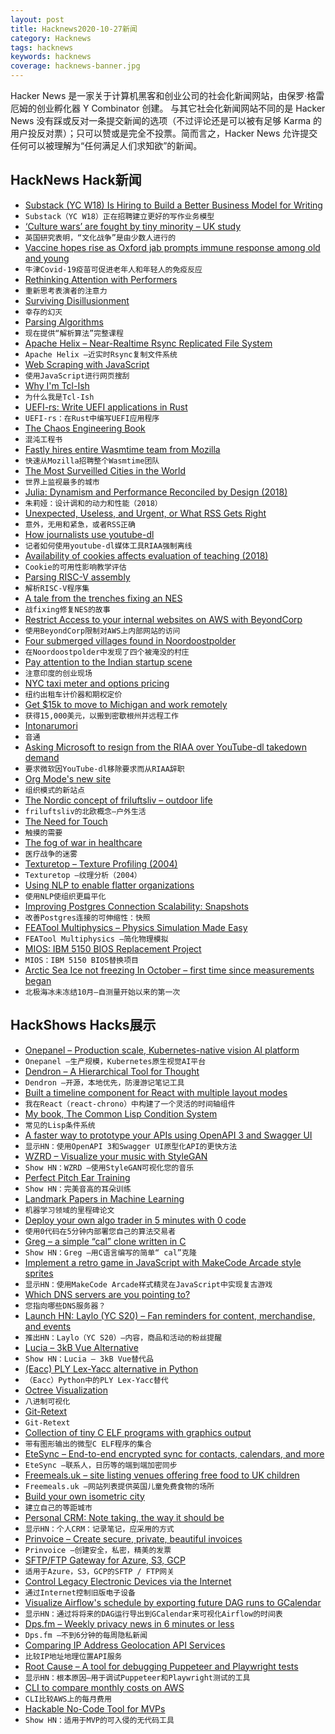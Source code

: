 ```yaml
---
layout: post
title: Hacknews2020-10-27新闻
category: Hacknews
tags: hacknews
keywords: hacknews
coverage: hacknews-banner.jpg
---
```


Hacker News 是一家关于计算机黑客和创业公司的社会化新闻网站，由保罗·格雷厄姆的创业孵化器 Y Combinator 创建。
与其它社会化新闻网站不同的是 Hacker News 没有踩或反对一条提交新闻的选项（不过评论还是可以被有足够 Karma 的用户投反对票）；只可以赞或是完全不投票。简而言之，Hacker News 允许提交任何可以被理解为“任何满足人们求知欲”的新闻。

## HackNews Hack新闻


- [Substack (YC W18) Is Hiring to Build a Better Business Model for Writing](https://substack.com/jobs)
- `Substack（YC W18）正在招聘建立更好的写作业务模型`
- [‘Culture wars’ are fought by tiny minority – UK study](https://www.theguardian.com/society/2020/oct/24/culture-wars-are-fought-by-tiny-minority-uk-study)
- `英国研究表明，“文化战争”是由少数人进行的`
- [Vaccine hopes rise as Oxford jab prompts immune response among old and young](https://www.reuters.com/article/us-health-coronavirus-astrazeneca-vaccin/oxford-covid-19-vaccine-prompts-immune-response-among-adults-old-and-young-astrazeneca-says-idUSKBN27B0IV)
- `牛津Covid-19疫苗可促进老年人和年轻人的免疫反应`
- [Rethinking Attention with Performers](https://ai.googleblog.com/2020/10/rethinking-attention-with-performers.html)
- `重新思考表演者的注意力`
- [Surviving Disillusionment](https://www.spakhm.com/p/surviving-disillusionment)
- `幸存的幻灭`
- [Parsing Algorithms](http://dmitrysoshnikov.com/courses/parsing-algorithms/)
- `现在提供“解析算法”完整课程`
- [Apache Helix – Near-Realtime Rsync Replicated File System](https://helix.apache.org/0.6.8-docs/recipes/rsync_replicated_file_store.html)
- `Apache Helix –近实时Rsync复制文件系统`
- [Web Scraping with JavaScript](https://qoob.cc/web-scraping/)
- `使用JavaScript进行网页搜刮`
- [Why I'm Tcl-Ish](https://colin-macleod.blogspot.com/2020/10/why-im-tcl-ish.html)
- `为什么我是Tcl-Ish`
- [UEFI-rs: Write UEFI applications in Rust](https://github.com/rust-osdev/uefi-rs)
- `UEFI-rs：在Rust中编写UEFI应用程序`
- [The Chaos Engineering Book](https://www.verica.io/the-chaos-engineering-book/)
- `混沌工程书`
- [Fastly hires entire Wasmtime team from Mozilla](https://bytecodealliance.org/articles/1-year-update#the-lucet-and-wasmtime-teams-join-forces)
- `快速从Mozilla招聘整个Wasmtime团队`
- [The Most Surveilled Cities in the World](https://www.statista.com/chart/19256/the-most-surveilled-cities-in-the-world/)
- `世界上监视最多的城市`
- [Julia: Dynamism and Performance Reconciled by Design (2018)](https://dl.acm.org/doi/pdf/10.1145/3276490)
- `朱莉娅：设计调和的动力和性能（2018）`
- [Unexpected, Useless, and Urgent, or What RSS Gets Right](https://www.charlieharrington.com/unexpected-useless-and-urgent)
- `意外，无用和紧急，或者RSS正确`
- [How journalists use youtube-dl](https://freedom.press/news/riaa-github-youtube-dl-journalist-tool/)
- `记者如何使用youtube-dl媒体工具RIAA强制离线`
- [Availability of cookies affects evaluation of teaching (2018)](https://pubmed.ncbi.nlm.nih.gov/29956364/)
- `Cookie的可用性影响教学评估`
- [Parsing RISC-V assembly](https://web.eecs.utk.edu/~azh/blog/parsingriscv.html)
- `解析RISC-V程序集`
- [A tale from the trenches fixing an NES](https://debugger.medium.com/what-restoring-a-30-year-old-nintendo-taught-me-about-right-to-repair-3bffdf548f6d)
- `战fixing修复NES的故事`
- [Restrict Access to your internal websites on AWS with BeyondCorp](https://transcend.io/blog/restrict-access-to-internal-websites-with-beyondcorp)
- `使用BeyondCorp限制对AWS上内部网站的访问`
- [Four submerged villages found in Noordoostpolder](https://nltimes.nl/2020/10/26/four-submerged-villages-found-noordoostpolder)
- `在Noordoostpolder中发现了四个被淹没的村庄`
- [Pay attention to the Indian startup scene](https://techcrunch.com/2020/10/24/why-you-have-to-pay-attention-to-the-indian-startup-scene/)
- `注意印度的创业现场`
- [NYC taxi meter and options pricing](https://questdb.io/blog/2020/10/16/taxi-drivers-are-options-traders)
- `纽约出租车计价器和期权定价`
- [Get $15k to move to Michigan and work remotely](https://www.chicagobusiness.com/residential-real-estate/get-15000-move-michigan-and-work-remotely)
- `获得15,000美元，以搬到密歇根州并远程工作`
- [Intonarumori](https://en.wikipedia.org/wiki/Intonarumori)
- `音通`
- [Asking Microsoft to resign from the RIAA over YouTube-dl takedown demand](https://sfconservancy.org/blog/2020/oct/26/microsoft-github-riaa-youtube-dl/)
- `要求微软因YouTube-dl移除要求而从RIAA辞职`
- [Org Mode's new site](https://orgmode.org)
- `组织模式的新站点`
- [The Nordic concept of friluftsliv – outdoor life](https://www.seattletimes.com/life/outdoors/we-belong-out-there-how-the-nordic-concept-of-friluftsliv-outdoor-life-could-help-the-pacific-northwest-get-through-this-covid-winter/)
- `friluftsliv的北欧概念–户外生活`
- [The Need for Touch](https://aeon.co/essays/touch-is-a-language-we-cannot-afford-to-forget)
- `触摸的需要`
- [The fog of war in healthcare](https://www.linkedin.com/pulse/fog-war-healthcare-david-pretzel-bennetzen/)
- `医疗战争的迷雾`
- [Texturetop – Texture Profiling (2004)](https://fishsoup.net/software/texturetop/)
- `Texturetop –纹理分析（2004）`
- [Using NLP to enable flatter organizations](https://middle-out.io/posts/nlp_orgs)
- `使用NLP使组织更扁平化`
- [Improving Postgres Connection Scalability: Snapshots](https://techcommunity.microsoft.com/t5/azure-database-for-postgresql/improving-postgres-connection-scalability-snapshots/ba-p/1806462)
- `改善Postgres连接的可伸缩性：快照`
- [FEATool Multiphysics – Physics Simulation Made Easy](https://www.featool.com/)
- `FEATool Multiphysics –简化物理模拟`
- [MIOS: IBM 5150 BIOS Replacement Project](http://www.mtmscientific.com/mios.html)
- `MIOS：IBM 5150 BIOS替换项目`
- [Arctic Sea Ice not freezing In October – first time since measurements began](https://www.severe-weather.eu/news/arctic-ocean-sea-ice-2020-jet-stream-effect-winter-fa/)
- `北极海冰未冻结10月–自测量开始以来的第一次`


## HackShows Hacks展示

- [ Onepanel – Production scale, Kubernetes-native vision AI platform](https://github.com/onepanelio/core)
- `Onepanel –生产规模，Kubernetes原生视觉AI平台`
- [ Dendron – A Hierarchical Tool for Thought](https://dendron.so)
- `Dendron –开源，本地优先，防漫游记笔记工具`
- [ Built a timeline component for React with multiple layout modes](https://github.com/prabhuignoto/react-chrono)
- `我在React（react-chrono）中构建了一个灵活的时间轴组件`
- [ My book, The Common Lisp Condition System](https://www.amazon.com/Common-Lisp-Condition-System-Mechanisms/dp/148426133X)
- `常见的Lisp条件系统`
- [ A faster way to prototype your APIs using OpenAPI 3 and Swagger UI](https://github.com/egorsmkv/openapi3-generator)
- `显示HN：使用OpenAPI 3和Swagger UI原型化API的更快方法`
- [ WZRD – Visualize your music with StyleGAN](https://wzrd.ai/)
- `Show HN：WZRD –使用StyleGAN可视化您的音乐`
- [ Perfect Pitch Ear Training](http://sergeykish.com/perfect-pitch-ear-training)
- `Show HN：完美音高的耳朵训练`
- [ Landmark Papers in Machine Learning](https://github.com/daturkel/learning-papers)
- `机器学习领域的里程碑论文`
- [ Deploy your own algo trader in 5 minutes with 0 code](https://streak.world)
- `使用0代码在5分钟内部署您自己的算法交易者`
- [ Greg – a simple “cal” clone written in C](https://greg-calendar.vercel.app)
- `Show HN：Greg –用C语言编写的简单“ cal”克隆`
- [ Implement a retro game in JavaScript with MakeCode Arcade style sprites](https://codeguppy.com/code.html?t=mars_attack&list=games)
- `显示HN：使用MakeCode Arcade样式精灵在JavaScript中实现复古游戏`
- [ Which DNS servers are you pointing to?](https://which.nameserve.rs/)
- `您指向哪些DNS服务器？`
- [Launch HN: Laylo (YC S20) – Fan reminders for content, merchandise, and events](item?id=24886794)
- `推出HN：Laylo（YC S20）–内容，商品和活动的粉丝提醒`
- [ Lucia – 3kB Vue Alternative](https://github.com/aidenybai/lucia)
- `Show HN：Lucia – 3kB Vue替代品`
- [  (Eacc) PLY Lex-Yacc alternative in Python](https://github.com/iogf/eacc)
- `（Eacc）Python中的PLY Lex-Yacc替代`
- [ Octree Visualization](https://nickyvanurk.com/boids-octree-simulation/)
- `八进制可视化`
- [ Git-Retext](https://blog.aloni.org/posts/gitology-2-git-retext/)
- `Git-Retext`
- [ Collection of tiny C ELF programs with graphics output](https://github.com/grz0zrg/tinycelfgraphics)
- `带有图形输出的微型C ELF程序的集合`
- [ EteSync – End-to-end encrypted sync for contacts, calendars, and more](https://www.etesync.com/)
- `EteSync –联系人，日历等的端到端加密同步`
- [ Freemeals.uk – site listing venues offering free food to UK children](https://freemeals.uk)
- `Freemeals.uk –网站列表提供英国儿童免费食物的场所`
- [ Build your own isometric city](https://victorribeiro.com/tileEditor/?example=01)
- `建立自己的等距城市`
- [ Personal CRM: Note taking, the way it should be](https://nat.app/calendar)
- `显示HN：个人CRM：记录笔记，应采用的方式`
- [ Prinvoice – Create secure, private, beautiful invoices](https://prinvoice.com)
- `Prinvoice –创建安全，私密，精美的发票`
- [ SFTP/FTP Gateway for Azure, S3, GCP](https://medium.com/couchdrop-io/sftp-gazure-sftp-gateway-586847838a58)
- `适用于Azure，S3，GCP的SFTP / FTP网关`
- [ Control Legacy Electronic Devices via the Internet](https://medium.com/swlh/build-smart-home-systems-on-top-of-legacy-electronics-d85640d2e5ea)
- `通过Internet控制旧版电子设备`
- [ Visualize Airflow's schedule by exporting future DAG runs to GCalendar](https://github.com/domenp/aircal)
- `显示HN：通过将将来的DAG运行导出到GCalendar来可视化Airflow的时间表`
- [ Dps.fm – Weekly privacy news in 6 minutes or less](https://dps.fm)
- `Dps.fm –不到6分钟的每周隐私新闻`
- [ Comparing IP Address Geolocation API Services](http://giacomoballi.com/blog/comparing-ip-address-geolocation-api-services)
- `比较IP地址地理位置API服务`
- [ Root Cause – A tool for debugging Puppeteer and Playwright tests](https://www.testim.io/root-cause/)
- `显示HN：根本原因–用于调试Puppeteer和Playwright测试的工具`
- [ CLI to compare monthly costs on AWS](https://github.com/rocketmiles/aws-cct)
- `CLI比较AWS上的每月费用`
- [ Hackable No-Code Tool for MVPs](https://abstra.app/?ref=hn)
- `Show HN：适用于MVP的可入侵的无代码工具`

